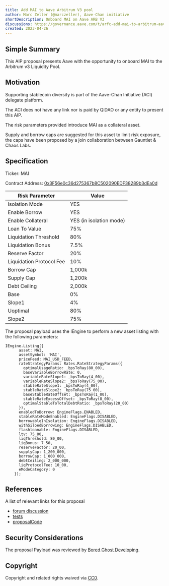 ```yaml
---
title: Add MAI to Aave Arbitrum V3 pool
author: Marc Zeller (@marczeller), Aave-Chan initiative
shortDescription: Onboard MAI on Aave ARB V3
discussions: https://governance.aave.com/t/arfc-add-mai-to-arbitrum-aave-v3-market/12759
created: 2023-04-26
---
```


## Simple Summary

This AIP proposal presents Aave with the opportunity to onboard MAI to the Arbitrum v3 Liquidity Pool.

## Motivation

Supporting stablecoin diversity is part of the Aave-Chan Initiative (ACI) delegate platform.

The ACI does not have any link nor is paid by QiDAO or any entity to present this AIP.

The risk parameters provided introduce MAI as a collateral asset.

Supply and borrow caps are suggested for this asset to limit risk exposure, the caps have been proposed by a join collaboration between Gauntlet & Chaos Labs.

## Specification

Ticker: MAI

Contract Address: [0x3F56e0c36d275367b8C502090EDF38289b3dEa0d](https://arbiscan.io/address/0x3F56e0c36d275367b8C502090EDF38289b3dEa0d)

Risk Parameter|Value|
|---|---|
|Isolation Mode|YES|
|Enable Borrow|YES|
|Enable Collateral|YES (in isolation mode)|
|Loan To Value|75%|
|Liquidation Threshold|80%|
|Liquidation Bonus|7.5%|
|Reserve Factor| 20%|
|Liquidation Protocol Fee|10%|
|Borrow Cap|1,000k|
|Supply Cap|1,200k|
|Debt Ceiling|2,000k|
|Base|0%|
|Slope1|4%|
|Uoptimal|80%|
|Slope2|75%|

The proposal payload uses the IEngine to perform a new asset listing with the following parameters:

```solidity
IEngine.Listing({
      asset: MAI,
      assetSymbol: 'MAI',
      priceFeed: MAI_USD_FEED,
      rateStrategyParams: Rates.RateStrategyParams({
        optimalUsageRatio: _bpsToRay(80_00),
        baseVariableBorrowRate: 0,
        variableRateSlope1: _bpsToRay(4_00),
        variableRateSlope2: _bpsToRay(75_00),
        stableRateSlope1: _bpsToRay(4_00),
        stableRateSlope2: _bpsToRay(75_00),
        baseStableRateOffset: _bpsToRay(1_00),
        stableRateExcessOffset: _bpsToRay(8_00),
        optimalStableToTotalDebtRatio: _bpsToRay(20_00)
      }),
      enabledToBorrow: EngineFlags.ENABLED,
      stableRateModeEnabled: EngineFlags.DISABLED,
      borrowableInIsolation: EngineFlags.DISABLED,
      withSiloedBorrowing: EngineFlags.DISABLED,
      flashloanable: EngineFlags.DISABLED,
      ltv: 75_00,
      liqThreshold: 80_00,
      liqBonus: 7_50,
      reserveFactor: 20_00,
      supplyCap: 1_200_000,
      borrowCap: 1_000_000,
      debtCeiling: 2_000_000,
      liqProtocolFee: 10_00,
      eModeCategory: 0
    });
```

## References

A list of relevant links for this proposal

- [forum discussion](https://governance.aave.com/t/arfc-add-mai-to-arbitrum-aave-v3-market/12759)
- [tests](https://github.com/bgd-labs/aave-v3-crosschain-listing-template/blob/main/src/AaveV3OPARBMAIListings_20230425/AaveV3ARBMAIListing_20230425_test.t.sol)
- [proposalCode](https://github.com/bgd-labs/aave-v3-crosschain-listing-template/blob/main/src/AaveV3OPARBMAIListings_20230425/AaveV3ARBMAIListing_20230425.sol)

## Security Considerations

The proposal Payload was reviewed by [Bored Ghost Developing](https://bgdlabs.com/).

## Copyright

Copyright and related rights waived via [CC0](https://creativecommons.org/publicdomain/zero/1.0/).
